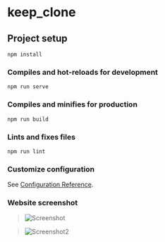 # keep_clone

## Project setup
```
npm install
```

### Compiles and hot-reloads for development
```
npm run serve
```

### Compiles and minifies for production
```
npm run build
```

### Lints and fixes files
```
npm run lint
```

### Customize configuration
See [Configuration Reference](https://cli.vuejs.org/config/).


### Website screenshot
> ![Screenshot](https://storage.googleapis.com/my-blogger-1b264.appspot.com/1603096930596?GoogleAccessId=firebase-adminsdk-lb5mr%40my-blogger-1b264.iam.gserviceaccount.com&Expires=1742169600&Signature=JQafbaovEF1jiRBnY84mI91lHpvjiiAXGkV%2Bfla0IAyc9s0r1vWfORY3axEDXAreuz4kgKwmK4E4okaUnOCyS17OkRv%2FgVG5XGcVcQ%2FqimXD0L%2F5CUcqm7obplbE0OpAG73Ma6ynPtayWQj5s34RMHaT4ulMu8dLbZ4VjPOMpZP4lwNIarLwhDXWZNMOyaLdjzP2rTXpXB77nscnUr7yvIiP779a4KJuBmdloHYmuRZrdsD3NU4QT4QphVUw983BvpZTuBVOqm2erRLrlxW3tYmjxIGrsbTCNs%2BnDlZM4saIhzrccmhVfnZnUuAyLLh7qMMEdK6gAX08zFJ7Sy7LRQ%3D%3D)

>![Screenshot2](https://storage.googleapis.com/my-blogger-1b264.appspot.com/1603095573825?GoogleAccessId=firebase-adminsdk-lb5mr%40my-blogger-1b264.iam.gserviceaccount.com&Expires=1742169600&Signature=w16LSZV0GvCc425Gr06UKufY92C%2FXfqJwwQ8zqs%2FKp42hq44EOmZmlitJQ0VKDCZkFvBDaRqIXqVcIwAYOydaHhllLjPQ0t9FJFURsONnQsjWX8qOFQ1oerafhSS6%2FHCCZ3Q4KcROVDB6fMcb7PWvEoLt9%2FJFrY87OKlr%2FPIVoavP6OgKiOTrdtUkTrnhOfB92po%2FVxsk8CDhLdpXSpaHkgJLjDyXE91S9BSM2KxBbMdjLmCt3vQrcCs42wFLf2Nc4LGStYxE59rD90a5B771iRW%2F0UVv0znocSBTqL%2F4sEvCfjtrKXRx%2FBCwyG7fZjiPFxk0sxGFMT%2B1gt4J3RFiw%3D%3D)